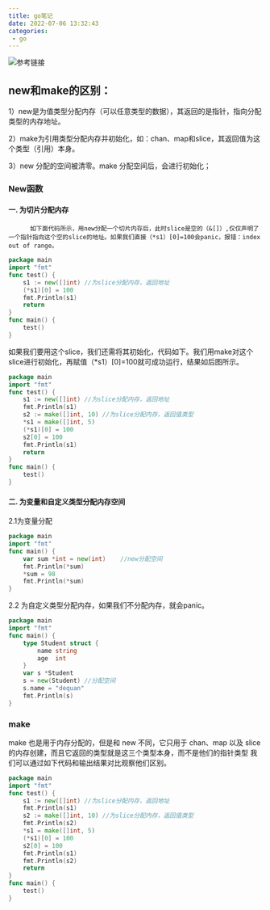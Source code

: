 ```yaml
---
title: go笔记
date: 2022-07-06 13:32:43
categories: 
 - go
---
```


![参考链接](https://blog.csdn.net/ouyangyiwen/article/details/111548053)
## new和make的区别：

 1）new是为值类型分配内存（可以任意类型的数据），其返回的是指针，指向分配类型的内存地址。         

 2）make为引用类型分配内存并初始化，如：chan、map和slice，其返回值为这个类型（引用）本身。   

 3）new 分配的空间被清零。make 分配空间后，会进行初始化；

### New函数
#### 一. 为切片分配内存

          如下面代码所示，用new分配一个切片内存后，此时slice是空的（&[]）,仅仅声明了一个指针指向这个空的slice的地址。如果我们直接（*s1）[0]=100会panic，报错：index out of range。
``` go
package main
import "fmt"
func test() {
	s1 := new([]int) //为slice分配内存，返回地址
	(*s1)[0] = 100
	fmt.Println(s1)
	return
}
func main() {
	test()
}
```
如果我们要用这个slice，我们还需将其初始化，代码如下。我们用make对这个slice进行初始化，再赋值（*s1）[0]=100就可成功运行，结果如后图所示。
``` go
package main
import "fmt"
func test() {
	s1 := new([]int) //为slice分配内存，返回地址
	fmt.Println(s1)
	s2 := make([]int, 10) //为slice分配内存，返回值类型
	*s1 = make([]int, 5)
	(*s1)[0] = 100
	s2[0] = 100
	fmt.Println(s1)
	return
}
func main() {
	test()
}
```
#### 二. 为变量和自定义类型分配内存空间

2.1为变量分配
``` go
package main
import "fmt"
func main() {
	var sum *int = new(int)    //new分配空间
	fmt.Println(*sum)
	*sum = 98                  
	fmt.Println(*sum)
}
```
2.2 为自定义类型分配内存，如果我们不分配内存，就会panic。
``` go
package main
import "fmt"
func main() {
	type Student struct {
		name string
		age  int
	}
	var s *Student
	s = new(Student) //分配空间
	s.name = "dequan"
	fmt.Println(s)
}
```
###  make
make 也是用于内存分配的，但是和 new 不同，它只用于 chan、map 以及 slice 的内存创建，而且它返回的类型就是这三个类型本身，而不是他们的指针类型
我们可以通过如下代码和输出结果对比观察他们区别。
``` go
package main
import "fmt"
func test() {
	s1 := new([]int) //为slice分配内存，返回地址
	fmt.Println(s1)
	s2 := make([]int, 10) //为slice分配内存，返回值类型
	fmt.Println(s2)
	*s1 = make([]int, 5)
	(*s1)[0] = 100
	s2[0] = 100
	fmt.Println(s1)
	fmt.Println(s2)
	return
}
func main() {
	test()
}
```
